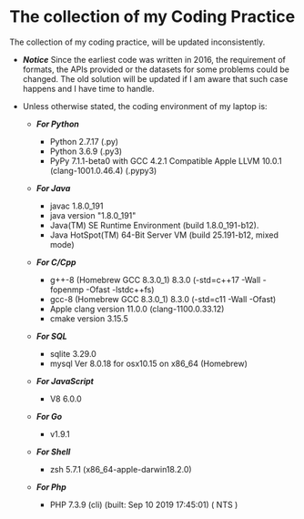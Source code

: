 # The collection of my Coding Practice

The collection of my coding practice, will be updated inconsistently.

* ***Notice*** 
Since the earliest code was written in 2016, the requirement of formats, the APIs provided or the datasets for some problems could be changed. The old solution will be updated if I am aware that such case happens and I have time to handle.

* Unless otherwise stated, the coding environment of my laptop is:

	* ***For Python***
   		* Python 2.7.17 (.py)
		* Python 3.6.9 (.py3)
        * PyPy 7.1.1-beta0 with GCC 4.2.1 Compatible Apple LLVM 10.0.1 (clang-1001.0.46.4) (.pypy3)

	* ***For Java***
		* javac 1.8.0_191
		* java version "1.8.0_191"
		* Java(TM) SE Runtime Environment (build 1.8.0_191-b12).
		* Java HotSpot(TM) 64-Bit Server VM (build 25.191-b12, mixed mode)

	* ***For C/Cpp***
		* g++-8 (Homebrew GCC 8.3.0_1) 8.3.0 (-std=c++17 -Wall -fopenmp -Ofast -lstdc++fs)
		* gcc-8 (Homebrew GCC 8.3.0_1) 8.3.0 (-std=c11 -Wall -Ofast)
		* Apple clang version 11.0.0 (clang-1100.0.33.12)
      * cmake version 3.15.5

    * ***For SQL***
        * sqlite 3.29.0
        * mysql  Ver 8.0.18 for osx10.15 on x86_64 (Homebrew)

    * ***For JavaScript***
        * V8 6.0.0

    * ***For Go***
        * v1.9.1

    * ***For Shell***
        * zsh 5.7.1 (x86_64-apple-darwin18.2.0)

    * ***For Php***
        * PHP 7.3.9 (cli) (built: Sep 10 2019 17:45:01) ( NTS )
